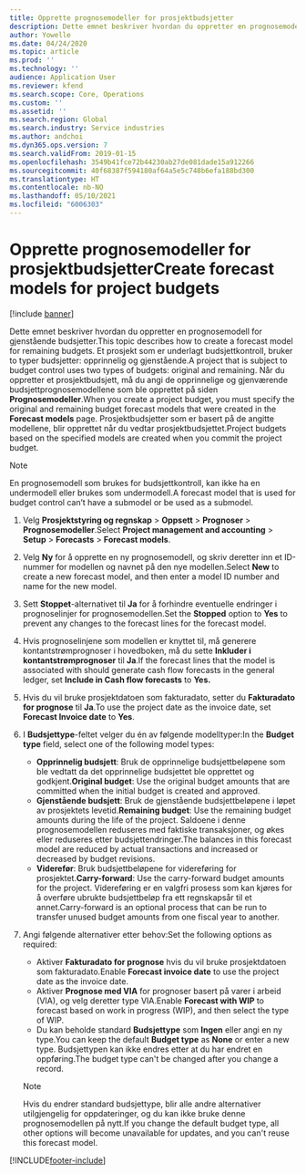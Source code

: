 ```yaml
---
title: Opprette prognosemodeller for prosjektbudsjetter
description: Dette emnet beskriver hvordan du oppretter en prognosemodell for gjenstående budsjetter.
author: Yowelle
ms.date: 04/24/2020
ms.topic: article
ms.prod: ''
ms.technology: ''
audience: Application User
ms.reviewer: kfend
ms.search.scope: Core, Operations
ms.custom: ''
ms.assetid: ''
ms.search.region: Global
ms.search.industry: Service industries
ms.author: andchoi
ms.dyn365.ops.version: 7
ms.search.validFrom: 2019-01-15
ms.openlocfilehash: 3549b41fce72b44230ab27de081dade15a912266
ms.sourcegitcommit: 40f68387f594180af64a5e5c748b6efa188bd300
ms.translationtype: HT
ms.contentlocale: nb-NO
ms.lasthandoff: 05/10/2021
ms.locfileid: "6006303"
---
```

# <a name="create-forecast-models-for-project-budgets"></a><span data-ttu-id="d9706-103">Opprette prognosemodeller for prosjektbudsjetter</span><span class="sxs-lookup"><span data-stu-id="d9706-103">Create forecast models for project budgets</span></span> 

[!include [banner](../includes/banner.md)]

<span data-ttu-id="d9706-104">Dette emnet beskriver hvordan du oppretter en prognosemodell for gjenstående budsjetter.</span><span class="sxs-lookup"><span data-stu-id="d9706-104">This topic describes how to create a forecast model for remaining budgets.</span></span> <span data-ttu-id="d9706-105">Et prosjekt som er underlagt budsjettkontroll, bruker to typer budsjetter: opprinnelig og gjenstående.</span><span class="sxs-lookup"><span data-stu-id="d9706-105">A project that is subject to budget control uses two types of budgets: original and remaining.</span></span> <span data-ttu-id="d9706-106">Når du oppretter et prosjektbudsjett, må du angi de opprinnelige og gjenværende budsjettprognosemodellene som ble opprettet på siden **Prognosemodeller**.</span><span class="sxs-lookup"><span data-stu-id="d9706-106">When you create a project budget, you must specify the original and remaining budget forecast models that were created in the **Forecast models** page.</span></span> <span data-ttu-id="d9706-107">Prosjektbudsjetter som er basert på de angitte modellene, blir opprettet når du vedtar prosjektbudsjettet.</span><span class="sxs-lookup"><span data-stu-id="d9706-107">Project budgets based on the specified models are created when you commit the project budget.</span></span>

> [!NOTE]
> <span data-ttu-id="d9706-108">En prognosemodell som brukes for budsjettkontroll, kan ikke ha en undermodell eller brukes som undermodell.</span><span class="sxs-lookup"><span data-stu-id="d9706-108">A forecast model that is used for budget control can’t have a submodel or be used as a submodel.</span></span>

1. <span data-ttu-id="d9706-109">Velg **Prosjektstyring og regnskap** > **Oppsett** > **Prognoser**  > **Prognosemodeller**.</span><span class="sxs-lookup"><span data-stu-id="d9706-109">Select **Project management and accounting** > **Setup** > **Forecasts**  > **Forecast models**.</span></span>
2. <span data-ttu-id="d9706-110">Velg **Ny** for å opprette en ny prognosemodell, og skriv deretter inn et ID-nummer for modellen og navnet på den nye modellen.</span><span class="sxs-lookup"><span data-stu-id="d9706-110">Select **New** to create a new forecast model, and then enter a model ID number and name for the new model.</span></span> 
3. <span data-ttu-id="d9706-111">Sett **Stoppet**-alternativet til **Ja** for å forhindre eventuelle endringer i prognoselinjer for prognosemodellen.</span><span class="sxs-lookup"><span data-stu-id="d9706-111">Set the **Stopped** option to **Yes** to prevent any changes to the forecast lines for the forecast model.</span></span> 
4. <span data-ttu-id="d9706-112">Hvis prognoselinjene som modellen er knyttet til, må generere kontantstrømprognoser i hovedboken, må du sette **Inkluder i kontantstrømprognoser** til **Ja**.</span><span class="sxs-lookup"><span data-stu-id="d9706-112">If the forecast lines that the model is associated with should generate cash flow forecasts in the general ledger, set **Include in Cash flow forecasts** to **Yes.**</span></span> 
5. <span data-ttu-id="d9706-113">Hvis du vil bruke prosjektdatoen som fakturadato, setter du **Fakturadato for prognose** til **Ja**.</span><span class="sxs-lookup"><span data-stu-id="d9706-113">To use the project date as the invoice date, set **Forecast Invoice date** to **Yes**.</span></span> 
6. <span data-ttu-id="d9706-114">I **Budsjettype**-feltet velger du én av følgende modelltyper:</span><span class="sxs-lookup"><span data-stu-id="d9706-114">In the **Budget type** field, select one of the following model types:</span></span>

   - <span data-ttu-id="d9706-115">**Opprinnelig budsjett**: Bruk de opprinnelige budsjettbeløpene som ble vedtatt da det opprinnelige budsjettet ble opprettet og godkjent.</span><span class="sxs-lookup"><span data-stu-id="d9706-115">**Original budget**: Use the original budget amounts that are committed when the initial budget is created and approved.</span></span>
   - <span data-ttu-id="d9706-116">**Gjenstående budsjett**: Bruk de gjenstående budsjettbeløpene i løpet av prosjektets levetid.</span><span class="sxs-lookup"><span data-stu-id="d9706-116">**Remaining budget**: Use the remaining budget amounts during the life of the project.</span></span> <span data-ttu-id="d9706-117">Saldoene i denne prognosemodellen reduseres med faktiske transaksjoner, og økes eller reduseres etter budsjettendringer.</span><span class="sxs-lookup"><span data-stu-id="d9706-117">The balances in this forecast model are reduced by actual transactions and increased or decreased by budget revisions.</span></span>
   - <span data-ttu-id="d9706-118">**Viderefør**: Bruk budsjettbeløpene for videreføring for prosjektet.</span><span class="sxs-lookup"><span data-stu-id="d9706-118">**Carry-forward**: Use the carry-forward budget amounts for the project.</span></span> <span data-ttu-id="d9706-119">Videreføring er en valgfri prosess som kan kjøres for å overføre ubrukte budsjettbeløp fra ett regnskapsår til et annet.</span><span class="sxs-lookup"><span data-stu-id="d9706-119">Carry-forward is an optional process that can be run to transfer unused budget amounts from one fiscal year to another.</span></span>

7. <span data-ttu-id="d9706-120">Angi følgende alternativer etter behov:</span><span class="sxs-lookup"><span data-stu-id="d9706-120">Set the following options as required:</span></span>

   - <span data-ttu-id="d9706-121">Aktiver **Fakturadato for prognose** hvis du vil bruke prosjektdatoen som fakturadato.</span><span class="sxs-lookup"><span data-stu-id="d9706-121">Enable **Forecast invoice date** to use the project date as the invoice date.</span></span>
   - <span data-ttu-id="d9706-122">Aktiver **Prognose med VIA** for prognoser basert på varer i arbeid (VIA), og velg deretter type VIA.</span><span class="sxs-lookup"><span data-stu-id="d9706-122">Enable **Forecast with WIP** to forecast based on work in progress (WIP), and then select the type of WIP.</span></span> 
   - <span data-ttu-id="d9706-123">Du kan beholde standard **Budsjettype** som **Ingen** eller angi en ny type.</span><span class="sxs-lookup"><span data-stu-id="d9706-123">You can keep the default **Budget type** as **None** or enter a new type.</span></span> <span data-ttu-id="d9706-124">Budsjettypen kan ikke endres etter at du har endret en oppføring.</span><span class="sxs-lookup"><span data-stu-id="d9706-124">The budget type can't be changed after you change a record.</span></span>     
    > [!NOTE]
    > <span data-ttu-id="d9706-125">Hvis du endrer standard budsjettype, blir alle andre alternativer utilgjengelig for oppdateringer, og du kan ikke bruke denne prognosemodellen på nytt.</span><span class="sxs-lookup"><span data-stu-id="d9706-125">If you change the default budget type, all other options will become unavailable for updates, and you can't reuse this forecast model.</span></span> 
   


 



[!INCLUDE[footer-include](../includes/footer-banner.md)]